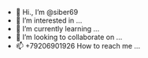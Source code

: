 - 👋 Hi., I’m @siber69
- 👀 I’m interested in ...
- 🌱 I’m currently learning ...
- 💞️ I’m looking to collaborate on ...
- 📫 +79206901926 How to reach me ...

<!---
siber69/siber69 is a ✨ special ✨ repository because its `README.md` (this file) appears on your GitHub profile.
You can click the Preview link to take a look at your changes.
--->
